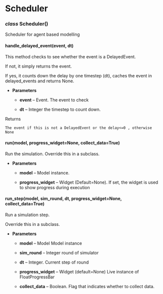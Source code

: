 # Scheduler


### _class_ Scheduler()
Scheduler for agent based modelling


#### handle_delayed_event(event, dt)
This method checks to see whether the event is a DelayedEvent.

If not, it simply returns the event.

If yes, it counts down the delay by one timestep (dt), caches the event in delayed_events and returns None.


* **Parameters**

    
    * **event** – Event.
    The event to check


    * **dt** – Integer
    the timestep to count down.


Returns

    The event if this is not a DelayedEvent or the delay<=0 , otherwise None


#### run(model, progress_widget=None, collect_data=True)
Run the simulation.
Override this in a subclass.


* **Parameters**

    
    * **model** – Model instance.


    * **progress_widget** – Widget (Default=None).
    If set, the widget is used to show progress during execution



#### run_step(model, sim_round, dt, progress_widget=None, collect_data=True)
Run a simulation step.

Override this in a subclass.


* **Parameters**

    
    * **model** – Model
    Model instance


    * **sim_round** – Integer
    round of simulator


    * **dt** – Integer.
    Current step of round


    * **progress_widget** – Widget (default=None)
    Live instance of FloatProgressBar


    * **collect_data** – Boolean.
    Flag that indicates whether to collect data.
